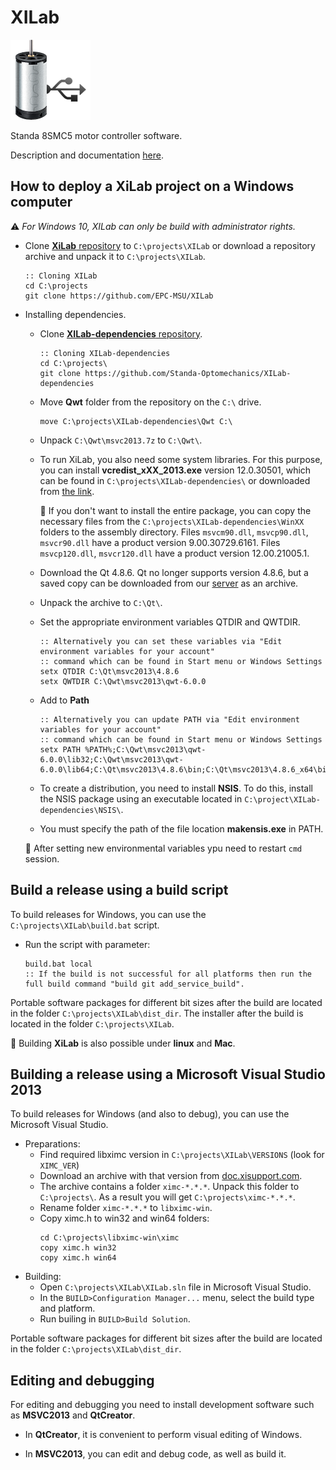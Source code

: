 # XILab

![](Resources/images/icons/motor_icon.png)

Standa 8SMC5 motor controller software.

Description and documentation [here](https://doc.xisupport.com/en/8smc5-usb/8SMCn-USB/XILab_application_Users_guide.html).

## How to deploy a XiLab project on a Windows computer

:warning: *For Windows 10, XILab can only be build with administrator rights.*

- Clone [**XiLab** repository](https://github.com/EPC-MSU/XILab) to `C:\projects\XILab` or download a repository archive and unpack it to `C:\projects\XILab`.
  
  ```batch
  :: Cloning XILab
  cd C:\projects
  git clone https://github.com/EPC-MSU/XILab
  ```

- Installing dependencies.
  
  - Clone  [**XILab-dependencies** repository](https://github.com/Standa-Optomechanics/XILab-dependencies).
    
    ```batch
    :: Cloning XILab-dependencies
    cd C:\projects\
    git clone https://github.com/Standa-Optomechanics/XILab-dependencies
    ```
  
  - Move **Qwt** folder from the repository  on the `C:\` drive.
    
    ```batch
    move C:\projects\XILab-dependencies\Qwt C:\
    ```
  
  - Unpack `C:\Qwt\msvc2013.7z` to `C:\Qwt\`.
  
  - To run XiLab, you also need some system libraries. For this purpose, you can install **vcredist_xXX_2013.exe**  version 12.0.30501, which can be found in `C:\projects\XILab-dependencies\` or downloaded from [the link](https://www.microsoft.com/en-us/download/details.aspx?id=40784). 
    
     :bookmark_tabs: If you don't want to install the entire package, you can copy the necessary files from the `C:\projects\XILab-dependencies\WinXX` folders to the assembly directory.  Files `msvcm90.dll`, `msvcp90.dll`, `msvcr90.dll` have a product version 9.00.30729.6161. Files `msvcp120.dll`, `msvcr120.dll` have a product version 12.00.21005.1.
  
  - Download the Qt 4.8.6. Qt no longer supports version 4.8.6, but a saved copy can be downloaded from our [server](https://files.xisupport.com/XiLab_dependencies/Qt/msvc2013.7z) as an archive.
  
  - Unpack the archive to `C:\Qt\`.
  
  - Set the appropriate environment variables QTDIR and QWTDIR.
    
    ```batch
    :: Alternatively you can set these variables via "Edit environment variables for your account"
    :: command which can be found in Start menu or Windows Settings
    setx QTDIR C:\Qt\msvc2013\4.8.6
    setx QWTDIR C:\Qwt\msvc2013\qwt-6.0.0
    ```
  
  - Add to **Path** 
    
    ```batch
    :: Alternatively you can update PATH via "Edit environment variables for your account"
    :: command which can be found in Start menu or Windows Settings
    setx PATH %PATH%;C:\Qwt\msvc2013\qwt-6.0.0\lib32;C:\Qwt\msvc2013\qwt-6.0.0\lib64;C:\Qt\msvc2013\4.8.6\bin;C:\Qt\msvc2013\4.8.6_x64\bin
    ```
  
  - To create a distribution, you need to install **NSIS**. To do this, install the NSIS package using an executable located in `C:\project\XILab-dependencies\NSIS\`.
  
  - You must specify the path of the file location **makensis.exe** in PATH.
  
  :bookmark_tabs: After setting new environmental variables ypu need to restart `cmd` session.

## Build a release using a build script

To build releases for Windows, you can use the `C:\projects\XILab\build.bat` script.

- Run the script with parameter:
  
  ```batch
  build.bat local
  :: If the build is not successful for all platforms then run the full build command "build git add_service_build".
  ```

Portable software packages for different bit sizes after the build are located in the folder `C:\projects\XILab\dist_dir`.
 The installer after the build is located in the folder `C:\projects\XILab`.

:bookmark_tabs: Building **XiLab** is also possible under **linux** and **Mac**.

## Building a release using a Microsoft Visual Studio 2013

To build releases for Windows (and also to debug), you can use the  Microsoft Visual Studio.
* Preparations:
  - Find required libximc version in `C:\projects\XILab\VERSIONS` (look for `XIMC_VER`)
  - Download an archive with that version from [doc.xisupport.com](doc.xisupport.com).
  - The archive contains a folder `ximc-*.*.*`. Unpack this folder to `C:\projects\`. As a result you will get `C:\projects\ximc-*.*.*`.
  - Rename folder `ximc-*.*.*` to `libximc-win`.
  - Copy ximc.h to win32 and win64 folders:
    ```batch
    cd C:\projects\libximc-win\ximc
    copy ximc.h win32
    copy ximc.h win64
    ```
* Building:
  - Open `C:\projects\XILab\XILab.sln` file in Microsoft Visual Studio.
  -  In the `BUILD>Configuration Manager...` menu, select the build type and platform.
  - Run builing in `BUILD>Build Solution`.

Portable software packages for different bit sizes after the build are located in the folder `C:\projects\XILab\dist_dir`.

## Editing and debugging

For editing and debugging you need to install development software such as **MSVC2013** and **QtCreator**.

* In **QtCreator**, it is convenient to perform visual editing of Windows.

* In **MSVC2013**, you can edit and debug code, as well as build it.